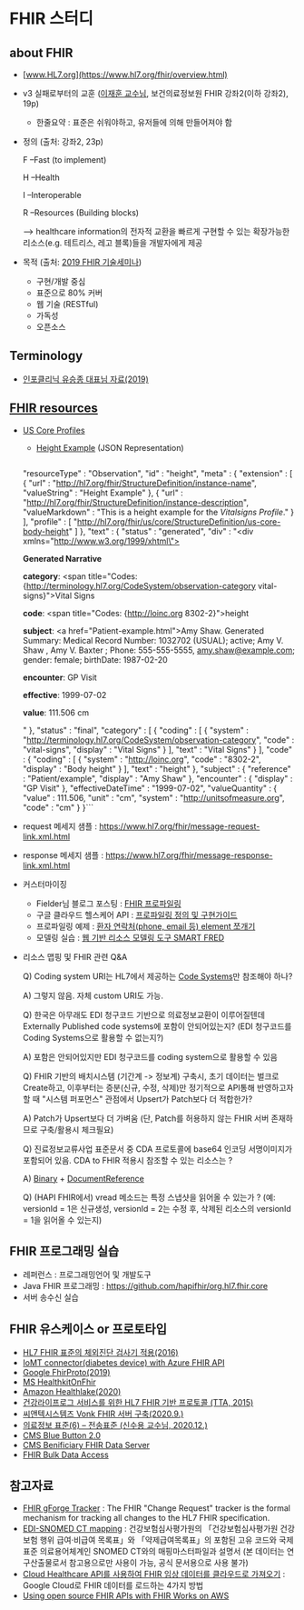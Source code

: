# FHIR 스터디

## about FHIR

- [www.HL7.org](https://www.hl7.org/fhir/overview.html) 
- v3 실패로부터의 교훈 ([이재훈 교수님](http://www.yes24.com/24/AuthorFile/Author/2408720), 보건의료정보원 FHIR 강좌2(이하 강좌2), 19p) 
  - 한줄요약 : 표준은 쉬워야하고, 유저들에 의해 만들어져야 함


- 정의 (출처: 강좌2, 23p)


  F –Fast (to implement)
  
  H –Health 
  
  I –Interoperable 
  
  R –Resources (Building blocks) 
  
  --> healthcare information의 전자적 교환을 빠르게 구현할 수 있는 확장가능한 리소스(e.g. 테트리스, 레고 블록)들을 개발자에게 제공
  
- 목적 (출처: [2019 FHIR 기술세미나](https://koreaoffice-my.sharepoint.com/:i:/g/personal/hismacgyver_korea_edu/EakpFSDHzP5Psf5_PgAIdnIB5ImNkZULH0Mk2SC7UfdltA?e=1hoOUS.jpg))
  - 구현/개발 중심
  - 표준으로 80% 커버
  - 웹 기술 (RESTful)
  - 가독성
  - 오픈소스

## Terminology

- [인포클리닉 유승종 대표님 자료(2019)](http://infoclinic.co/materials/20191011_HL7Korea_FHIR_Terminology.pdf)


## [FHIR resources](https://www.hl7.org/fhir/resourcelist.html)

- [US Core Profiles](http://www.hl7.org/fhir/us/core/)
  - [Height Example](http://www.hl7.org/fhir/us/core/Observation-height.json.html) (JSON Representation)
    ```{
  "resourceType" : "Observation",
  "id" : "height",
  "meta" : {
    "extension" : [
      {
        "url" : "http://hl7.org/fhir/StructureDefinition/instance-name",
        "valueString" : "Height Example"
      },
      {
        "url" : "http://hl7.org/fhir/StructureDefinition/instance-description",
        "valueMarkdown" : "This is a height example for the *Vitalsigns Profile*."
      }
    ],
    "profile" : [
      "http://hl7.org/fhir/us/core/StructureDefinition/us-core-body-height"
    ]
  },
  "text" : {
    "status" : "generated",
    "div" : "<div xmlns=\"http://www.w3.org/1999/xhtml\"><p><b>Generated Narrative</b></p><p></p><p><b>category</b>: <span title=\"Codes: {http://terminology.hl7.org/CodeSystem/observation-category vital-signs}\">Vital Signs</span></p><p><b>code</b>: <span title=\"Codes: {http://loinc.org 8302-2}\">height</span></p><p><b>subject</b>: <a href=\"Patient-example.html\">Amy Shaw. Generated Summary: Medical Record Number: 1032702 (USUAL); active; Amy V. Shaw , Amy V. Baxter ; Phone: 555-555-5555, amy.shaw@example.com; gender: female; birthDate: 1987-02-20</a></p><p><b>encounter</b>: <span>GP Visit</span></p><p><b>effective</b>: 1999-07-02</p><p><b>value</b>: 111.506 cm</p></div>"
  },
  "status" : "final",
  "category" : [
    {
      "coding" : [
        {
          "system" : "http://terminology.hl7.org/CodeSystem/observation-category",
          "code" : "vital-signs",
          "display" : "Vital Signs"
        }
      ],
      "text" : "Vital Signs"
    }
  ],
  "code" : {
    "coding" : [
      {
        "system" : "http://loinc.org",
        "code" : "8302-2",
        "display" : "Body height"
      }
    ],
    "text" : "height"
  },
  "subject" : {
    "reference" : "Patient/example",
    "display" : "Amy Shaw"
  },
  "encounter" : {
    "display" : "GP Visit"
  },
  "effectiveDateTime" : "1999-07-02",
  "valueQuantity" : {
    "value" : 111.506,
    "unit" : "cm",
    "system" : "http://unitsofmeasure.org",
    "code" : "cm"
  }
}```
- request 메세지 샘플 : https://www.hl7.org/fhir/message-request-link.xml.html
- response 메세지 샘플 : https://www.hl7.org/fhir/message-response-link.xml.html
- 커스터마이징 
  - Fielder님 블로그 포스팅 : [FHIR 프로파일링](https://m.blog.naver.com/tonizlee/221614757328)
  - 구글 클라우드 헬스케어 API : [프로파일링 정의 및 구현가이드](https://cloud.google.com/healthcare/docs/how-tos/fhir-profiles?hl=ko)
  - 프로파일링 예제 : [환자 연락처(phone, email 등) element 쪼개기](https://www.hl7.org/fhir/profiling-examples.html)
  - 모델링 실습 : [웹 기반 리소스 모델링 도구 SMART FRED](http://docs.smarthealthit.org/fred/)
- 리소스 맵핑 및 FHIR 관련 Q&A
  
  Q) Coding system URI는 HL7에서 제공하는 [Code Systems](https://www.hl7.org/fhir/terminologies-systems.html)만 참조해야 하나?
  
  A) 그렇지 않음. 자체 custom URI도 가능.
  
  Q) 한국은 아무래도 EDI 청구코드 기반으로 의료정보교환이 이루어질텐데 Externally Published code systems에 포함이 안되어있는지? (EDI 청구코드를 Coding Systems으로 활용할 수 없는지?)
  
  A) 포함은 안되어있지만 EDI 청구코드를 coding system으로 활용할 수 있음
  
  Q) FHIR 기반의 배치시스템 (기간계 -> 정보계) 구축시, 초기 데이터는 벌크로 Create하고, 이후부터는 증분(신규, 수정, 삭제)만 정기적으로 API통해 반영하고자 할 때 "시스템 퍼포먼스" 관점에서 Upsert가 Patch보다 더 적합한가?
  
  A) Patch가 Upsert보다 더 가벼움 (단, Patch를 허용하지 않는 FHIR 서버 존재하므로 구축/활용시 체크필요)

  Q) 진료정보교류사업 표준문서 중 CDA 프로토콜에 base64 인코딩 서명이미지가 포함되어 있음. CDA to FHIR 적용시 참조할 수 있는 리소스는 ?
  
  A) [Binary](https://www.hl7.org/fhir/binary.html) + [DocumentReference](https://www.hl7.org/fhir/documentreference.html)
  
  Q) (HAPI FHIR에서) vread 메소드는 특정 스냅샷을 읽어올 수 있는가 ? (예: versionId = 1은 신규생성, versionId = 2는 수정 후, 삭제된 리소스의 versionId = 1을 읽어올 수 있는지)
  
## FHIR 프로그래밍 실습

- 레퍼런스 : 프로그래밍언어 및 개발도구
- Java FHIR 프로그래밍 : https://github.com/hapifhir/org.hl7.fhir.core
- 서버 송수신 실습

## FHIR 유스케이스 or 프로토타입

- [HL7 FHIR 표준의 체외진단 검사기 적용(2016)](https://scienceon.kisti.re.kr/srch/selectPORSrchArticle.do?cn=DIKO0014457008)
- [IoMT connector(diabetes device) with Azure FHIR API](https://github.com/microsoft/healthkit-on-fhir/blob/master/Docs/DiabetesDeviceToFHIR.md)
- [Google FhirProto(2019)](https://github.com/google/fhir-examples)
- [MS HealthkitOnFhir](https://github.com/microsoft/healthkit-on-fhir)
- [Amazon Healthlake(2020)](https://aws.amazon.com/ko/blogs/korea/new-amazon-healthlake-to-store-transform-and-analyze-petabytes-of-health-and-life-sciences-data-in-the-cloud/)
- [건강라이프로그 서비스를 위한 HL7 FHIR 기반 프로토콜 (TTA, 2015)](http://committee.tta.or.kr/data/standard_view.jsp?kor_standard=fhir&rn1=Y&rn3=Y&pk_num=TTAK.KO-10.0832&nowSu=1&rn=1)
- [씨앤텍시스템즈 Vonk FHIR 서버 구축(2020.9.)](https://cntechsystems.tistory.com/101?category=752574)
- [의료정보 표준(6) – 전송표준 (신수용 교수님, 2020.12.)](https://sooyongshin.wordpress.com/2020/12/25/%EC%9D%98%EB%A3%8C%EC%A0%95%EB%B3%B4-%ED%91%9C%EC%A4%806-%EC%A0%84%EC%86%A1%ED%91%9C%EC%A4%80/)
- [CMS Blue Button 2.0](https://bluebutton.cms.gov/)
- [CMS Benificiary FHIR Data Server](https://github.com/CMSgov/beneficiary-fhir-data)
- [FHIR Bulk Data Access](https://hl7.org/fhir/uv/bulkdata/)

## 참고자료

- [FHIR gForge Tracker](https://wiki.hl7.org/FHIR_gForge_Tracker) : The FHIR "Change Request" tracker is the formal mechanism for tracking all changes to the HL7 FHIR specification.
- [EDI-SNOMED CT mapping](https://www.hins.or.kr/termMapping/ediMappingList.es?mid=a11301030000) : 건강보험심사평가원의 「건강보험심사평가원 건강보험 행위 급여·비급여 목록표」와 「약제급여목록표」의 포함된 고유 코드와 국제표준 의료용어체계인 SNOMED CT와의 매핑마스터파일과 설명서 (본 데이터는 연구산출물로서 참고용으로만 사용이 가능, 공식 문서용으로 사용 불가)
- [Cloud Healthcare API를 사용하여 FHIR 임상 데이터를 클라우드로 가져오기](https://cloud.google.com/architecture/importing-fhir-clinical-data?hl=ko#near_real-time_data_ingestion) : Google Cloud로 FHIR 데이터를 로드하는 4가지 방법
- [Using open source FHIR APIs with FHIR Works on AWS](https://aws.amazon.com/ko/blogs/opensource/using-open-source-fhir-apis-with-fhir-works-on-aws/)
